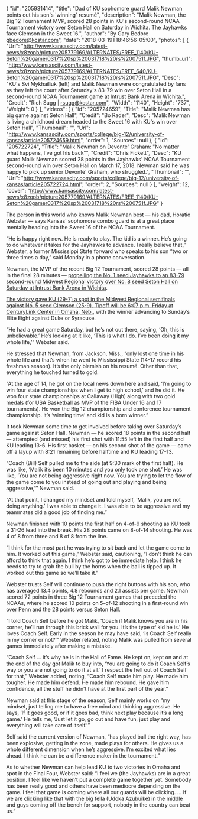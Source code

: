 {
  "id": "205931414",
  "title": "Dad of KU sophomore guard Malik Newman points out his son's 'winning' resumé",
  "description": "Malik Newman, the Big 12 Tournament MVP, scored 28 points in KU's second-round NCAA Tournament victory over Seton Hall on Saturday in Wichita. The Jayhawks face Clemson in the Sweet 16.",
  "author": "By Gary Bedore gbedore@kcstar.com",
  "date": "2018-03-19T18:46:56-05:00",
  "photos": [
    {
      "Url": "http://www.kansascity.com/latest-news/x8zopb/picture205779169/ALTERNATES/FREE_1140/KU-Seton%20gamer0317%20sp%20031718%20rs%200751f.JPG",
      "thumb_url": "http://www.kansascity.com/latest-news/x8zopb/picture205779169/ALTERNATES/FREE_640/KU-Seton%20gamer0317%20sp%20031718%20rs%200751f.JPG",
      "Desc": "KU's Svi Mykhailiuk (left) and Malik Newman were congratulated by fans as they left the court after Saturday's 83-79 win over Seton Hall in a second-round NCAA Tournament game at Intrust Bank Arena in Wichita.",
      "Credit": "Rich Sugg | rsugg@kcstar.com",
      "Width": "1140",
      "Height": "737",
      "Weight": 0
    }
  ],
  "videos": [
    {
      "Id": "205724659",
      "Title": "Malik Newman has big game against Seton Hall",
      "Credit": "Bo Rader",
      "Desc": "Malik Newman is living a childhood dream headed to the Sweet 16 with KU's win over Seton Hall",
      "Thumbnail": "",
      "Url": "http://www.kansascity.com/sports/college/big-12/university-of-kansas/article205724659.html",
      "order": 1,
      "Sources": null
    },
    {
      "Id": "205722724",
      "Title": "Malik Newman on Devonte' Graham: \"No matter what happens, I've got his back\"",
      "Credit": "Chris Fickett",
      "Desc": "KU guard Malik Newman scored 28 points in the Jayhawks' NCAA Tournament second-round win over Seton Hall on March 17, 2018. Newman said he was happy to pick up senior Devonte' Graham, who struggled.",
      "Thumbnail": "",
      "Url": "http://www.kansascity.com/sports/college/big-12/university-of-kansas/article205722724.html",
      "order": 2,
      "Sources": null
    }
  ],
  "weight": 12,
  "cover": "http://www.kansascity.com/latest-news/x8zopb/picture205779169/ALTERNATES/FREE_1140/KU-Seton%20gamer0317%20sp%20031718%20rs%200751f.JPG"
}

<p>The person in this world who knows Malik Newman best — his dad, Horatio Webster — says Kansas’ sophomore combo guard is at a great place mentally heading into the Sweet 16 of the NCAA Tournament.</p><p>“He is happy right now. He is ready to play. The kid is a winner. He’s going to do whatever it takes for the Jayhawks to advance. I really believe that,” Webster, a former Mississippi State forward who speaks to his son “two or three times a day,” said Monday in a phone conversation.</p><p><span class="s1">Newman, the MVP of the recent Big 12 Tournament, scored 28 points — all in the final 28 minutes — <a href="http://www.kansascity.com/sports/college/big-12/university-of-kansas/article205691029.html" target="_blank">propelling the No. 1 seed Jayhawks to an 83-79 second-round Midwest Regional victory over No. 8 seed Seton Hall on Saturday at Intrust Bank Arena in Wichita</a>.</span></p><p><span class="s1"><a href="#">The victory gave KU (29-7) a spot in the Midwest Regional semifinals against No. 5 seed Clemson (25-9). Tipoff will be 6:07 p.m. Friday at CenturyLink Center in Omaha, Neb.</a>, with the winner advancing to Sunday’s Elite Eight against Duke or Syracuse.</span></p><p><span class="s1">“He had a great game Saturday, but he’s not out there, saying, ‘Oh, this is unbelievable.’ He’s looking at it like, ‘This is what I do. I’ve been doing it my whole life,’” Webster said.</span></p><p><span class="s1">He stressed that Newman, from Jackson, Miss., “only lost one time in his whole life and that’s when he went to Mississippi State (14-17 record his freshman season). It’s the only blemish on his resumé. Other than that, everything he touched turned to gold.</span></p><p><span class="s1">“At the age of 14, he got on the local news down here and said, ‘I’m going to win four state championships when I get to high school,’ and he did it. He won four state championships at Callaway (High) along with two gold medals (for USA Basketball as MVP of the FIBA Under 16 and 17 tournaments). He won the Big 12 championship and conference tournament championship. It’s ‘winning time’ and kid is a born winner.”</span></p><p>It took Newman some time to get involved before taking over Saturday’s game against Seton Hall. Newman — he scored 18 points in the second half — attempted (and missed) his first shot with 11:55 left in the first half and KU leading 13-6. His first basket — on his second shot of the game — came off a layup with 8:21 remaining before halftime and KU leading 17-13.</p><p><span class="s1">“Coach (Bill) Self pulled me to the side (at 9:30 mark of the first half). He was like, ‘Malik it’s been 10 minutes and you only took one shot.’ He was like, ‘You are not being aggressive right now. You are trying to let the flow of the game come to you instead of going out and playing and being aggressive,’’’ Newman said.</span></p><p><span class="s1">“At that point, I changed my mindset and told myself, ‘Malik, you are not doing anything.’ I was able to change it. I was able to be aggressive and my teammates did a good job of finding me.”</span></p><p><span class="s1">Newman finished with 10 points the first half on 4-of-9 shooting as KU took a 31-26 lead into the break. His 28 points came on 8-of-14 shooting. He was 4 of 8 from three and 8 of 8 from the line.</span></p><p><span class="s1">“I think for the most part he was trying to sit back and let the game come to him. It worked out this game,” Webster said, cautioning, “I don’t think he can afford to think that again. I think he’s got to be immediate help. I think he needs to try to grab the bull by the horns when the ball is tipped up. It worked out this game so we’ll take it.”</span></p><p><!-- %video:205722724% --></p><p><span class="s1">Webster trusts Self will continue to push the right buttons with his son, who has averaged 13.4 points, 4.8 rebounds and 2.1 assists per game. Newman scored 72 points in three Big 12 Tournament games that preceded the NCAAs, where he scored 10 points on 5-of-12 shooting in a first-round win over Penn and the 28 points versus Seton Hall.</span></p><p>“I told Coach Self before he got Malik, ‘Coach if Malik knows you are in his corner, he’ll run through this brick wall for you. It’s the type of kid he is.’ He loves Coach Self. Early in the season he may have said, ‘Is Coach Self really in my corner or not?’” Webster related, noting Malik was pulled from several games immediately after making a mistake.</p><p><span class="s1">“Coach Self … it’s why he is in the Hall of Fame. He kept on, kept on and at the end of the day got Malik to buy into, ‘You are going to do it Coach Self’s way or you are not going to do it at all.’ I respect the hell out of Coach Self for that,” Webster added, noting, “Coach Self made him play. He made him tougher. He made him defend. He made him rebound. He gave him confidence, all the stuff he didn’t have at the first part of the year.”</span></p><p><span class="s1">Newman said at this stage of the season, Self mainly works on “my mindset, just telling me to have a free mind and thinking aggressive. He says, ‘If it goes good, or if it goes bad, think next play because it’s a long game.’ He tells me, ‘Just let it go, go out and have fun, just play and everything will take care of itself.’”</span></p><p><span class="s1">Self said the current version of Newman, “has played ball the right way, has been explosive, getting in the zone, made plays for others. He gives us a whole different dimension when he’s aggressive. I’m excited what lies ahead. I think he can be a difference maker in the tournament.”</span></p><p><span class="s1">As to whether Newman can help lead KU to two victories in Omaha and spot in the Final Four, Webster said: “I feel we (the Jayhawks) are in a great position. I feel like we haven’t put a complete game together yet. Somebody has been really good and others have been mediocre depending on the game. I feel that game is coming where all our guards will be clicking. ... If we are clicking like that with the big fella (Udoka Azubuike) in the middle and guys coming off the bench for support, nobody in the country can beat us.”</span></p>

